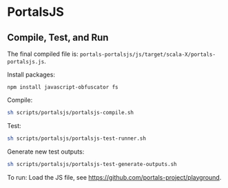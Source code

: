 # PortalsJS

## Compile, Test, and Run
The final compiled file is: `portals-portalsjs/js/target/scala-X/portals-portalsjs.js`.

Install packages:
```
npm install javascript-obfuscator fs
```

Compile:
```bash
sh scripts/portalsjs/portalsjs-compile.sh
```

Test:
```bash
sh scripts/portalsjs/portalsjs-test-runner.sh
```

Generate new test outputs:
```bash
sh scripts/portalsjs/portalsjs-test-generate-outputs.sh
```

To run:
Load the JS file, see https://github.com/portals-project/playground.